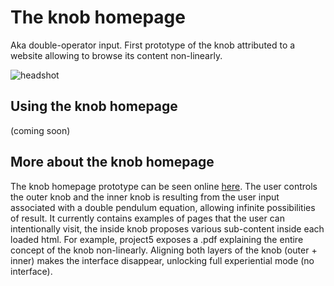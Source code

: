 # The knob homepage

Aka double-operator input. First prototype of the knob attributed to a website allowing to browse its content non-linearly.

<img src="https://raw.githubusercontent.com/GregDav/Maslo/master/unborn/knobHomepage/knobHomepage.jpg" title="headshot" alt="headshot">

## Using the knob homepage

(coming soon)

## More about the knob homepage

The knob homepage prototype can be seen online [here](http://www.gregoiredavenas.com/map/). The user controls the outer knob and the inner knob is resulting from the user input associated with a double pendulum equation, allowing infinite possibilities of result. It currently contains examples of pages that the user can intentionally visit, the inside knob proposes various sub-content inside each loaded html. For example, project5 exposes a .pdf explaining the entire concept of the knob non-linearly. Aligning both layers of the knob (outer + inner) makes the interface disappear, unlocking full experiential mode (no interface).


